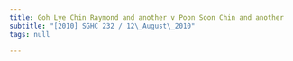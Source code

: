 ```yaml
---
title: Goh Lye Chin Raymond and another v Poon Soon Chin and another
subtitle: "[2010] SGHC 232 / 12\_August\_2010"
tags: null

---
```



